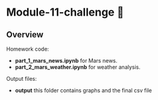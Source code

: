 # Module-11-challenge 🌌
## **Overview**
Homework code:
- **part_1_mars_news.ipynb** for Mars news.
- **part_2_mars_weather.ipynb** for weather analysis.

Output files:
- **output** this folder contains graphs and the final csv file
